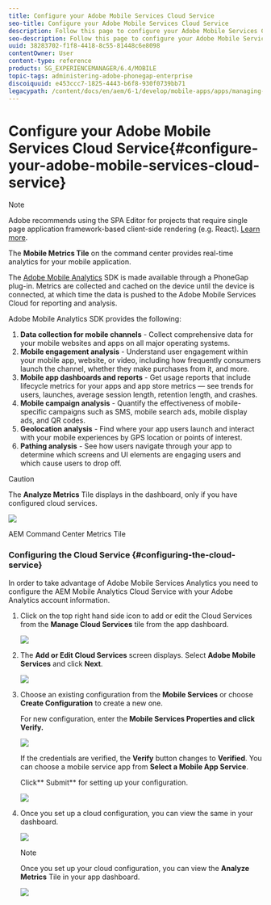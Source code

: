 ```yaml
---
title: Configure your Adobe Mobile Services Cloud Service
seo-title: Configure your Adobe Mobile Services Cloud Service
description: Follow this page to configure your Adobe Mobile Services Cloud Service.
seo-description: Follow this page to configure your Adobe Mobile Services Cloud Service.
uuid: 38283702-f1f8-4418-8c55-81448c6e8098
contentOwner: User
content-type: reference
products: SG_EXPERIENCEMANAGER/6.4/MOBILE
topic-tags: administering-adobe-phonegap-enterprise
discoiquuid: e453ccc7-1825-4443-b6f8-930f0739bb71
legacypath: /content/docs/en/aem/6-1/develop/mobile-apps/apps/managing-aem-mobile-apps/configure-your-adobe-phonegap-build-cloud-service1
---
```


# Configure your Adobe Mobile Services Cloud Service{#configure-your-adobe-mobile-services-cloud-service}

>[!NOTE]
>
>Adobe recommends using the SPA Editor for projects that require single page application framework-based client-side rendering (e.g. React). [Learn more](../../sites/developing/using/spa-overview.md).

The **Mobile Metrics Tile** on the command center provides real-time analytics for your mobile application.

The [Adobe Mobile Analytics](http://www.adobe.com/ca/solutions/digital-analytics/mobile-web-apps-analytics.html) SDK is made available through a PhoneGap plug-in. Metrics are collected and cached on the device until the device is connected, at which time the data is pushed to the Adobe Mobile Services Cloud for reporting and analysis.

Adobe Mobile Analytics SDK provides the following:

1. **Data collection for mobile channels** - Collect comprehensive data for your mobile websites and apps on all major operating systems.
1. **Mobile engagement analysis** - Understand user engagement within your mobile app, website, or video, including how frequently consumers launch the channel, whether they make purchases from it, and more.
1. **Mobile app dashboards and reports** - Get usage reports that include lifecycle metrics for your apps and app store metrics — see trends for users, launches, average session length, retention length, and crashes.
1. **Mobile campaign analysis** - Quantify the effectiveness of mobile-specific campaigns such as SMS, mobile search ads, mobile display ads, and QR codes.
1. **Geolocation analysis** - Find where your app users launch and interact with your mobile experiences by GPS location or points of interest.
1. **Pathing analysis** - See how users navigate through your app to determine which screens and UI elements are engaging users and which cause users to drop off.

>[!CAUTION]
>
>The **Analyze Metrics** Tile displays in the dashboard, only if you have configured cloud services.

![](assets/chlimage_1-26.png)

AEM Command Center Metrics Tile

### Configuring the Cloud Service {#configuring-the-cloud-service}

In order to take advantage of Adobe Mobile Services Analytics you need to configure the AEM Mobile Analytics Cloud Service with your Adobe Analytics account information.

1. Click on the top right hand side icon to add or edit the Cloud Services from the **Manage Cloud Services** tile from the app dashboard.

   ![](assets/chlimage_1-27.png)

1. The **Add or Edit Cloud Services** screen displays. Select **Adobe Mobile Services** and click **Next**.

   ![](assets/chlimage_1-28.png)

1. Choose an existing configuration from the **Mobile Services** or choose **Create Configuration** to create a new one.

   For new configuration, enter the **Mobile Services Properties **and click** Verify.**

   ![](assets/chlimage_1-29.png)

   If the credentials are verified, the **Verify** button changes to **Verified**. You can choose a mobile service app from **Select a Mobile App Service**.

   Click** Submit** for setting up your configuration.

   ![](assets/chlimage_1-30.png)

1. Once you set up a cloud configuration, you can view the same in your dashboard.

   ![](assets/chlimage_1-31.png)

   >[!NOTE]
   >
   >Once you set up your cloud configuration, you can view the **Analyze Metrics** Tile in your app dashboard.

   ![](assets/chlimage_1-32.png)

